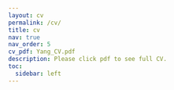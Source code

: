 ```yaml
---
layout: cv
permalink: /cv/
title: cv
nav: true
nav_order: 5
cv_pdf: Yang_CV.pdf
description: Please click pdf to see full CV.
toc:
  sidebar: left
---
```

